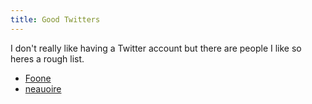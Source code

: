 ```yaml
---
title: Good Twitters
---
```


I don't really like having a Twitter account but there are people I like so
heres a rough list.

* [Foone](https://twitter.com/Foone)
* [neauoire](https://twitter.com/neauoire)

